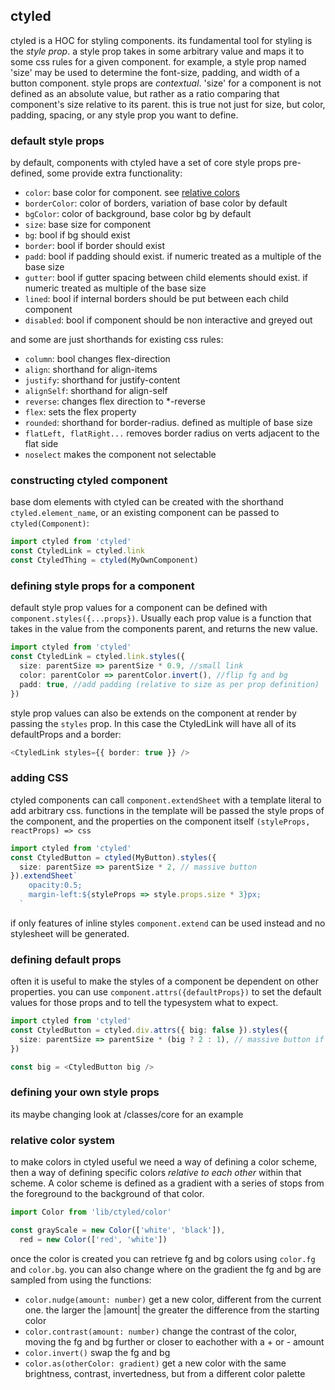## ctyled

ctyled is a HOC for styling components. its fundamental tool for styling is the _style prop_. a style prop takes in some arbitrary value and maps it to some css rules for a given component. for example, a style prop named 'size' may be used to determine the font-size, padding, and width of a button component. style props are _contextual_. 'size' for a component is not defined as an absolute value, but rather as a ratio comparing that component's size relative to its parent. this is true not just for size, but color, padding, spacing, or any style prop you want to define.

### default style props

by default, components with ctyled have a set of core style props pre-defined, some provide extra functionality:

* `color`: base color for component. see [relative colors](#relative-color-system)
* `borderColor`: color of borders, variation of base color by default
* `bgColor`: color of background, base color bg by default
* `size`: base size for component
* `bg`: bool if bg should exist
* `border`: bool if border should exist
* `padd`: bool if padding should exist. if numeric treated as a multiple of the base size
* `gutter`: bool if gutter spacing between child elements should exist. if numeric treated as multiple of the base size
* `lined`: bool if internal borders should be put between each child component
* `disabled`: bool if component should be non interactive and greyed out

and some are just shorthands for existing css rules:

* `column`: bool changes flex-direction
* `align`: shorthand for align-items
* `justify`: shorthand for justify-content
* `alignSelf`: shorthand for align-self
* `reverse`: changes flex direction to \*-reverse
* `flex`: sets the flex property
* `rounded`: shorthand for border-radius. defined as multiple of base size
* `flatLeft, flatRight...` removes border radius on verts adjacent to the flat side
* `noselect` makes the component not selectable

### constructing ctyled component

base dom elements with ctyled can be created with the shorthand `ctyled.element_name`, or an existing component can be passed to `ctyled(Component)`:

```typescript
import ctyled from 'ctyled'
const CtyledLink = ctyled.link
const CtyledThing = ctyled(MyOwnComponent)
```

### defining style props for a component

default style prop values for a component can be defined with `component.styles({...props})`. Usually each prop value is a function that takes in the value from the components parent, and returns the new value.

```typescript
import ctyled from 'ctyled'
const CtyledLink = ctyled.link.styles({
  size: parentSize => parentSize * 0.9, //small link
  color: parentColor => parentColor.invert(), //flip fg and bg
  padd: true, //add padding (relative to size as per prop definition)
})
```

style prop values can also be extends on the component at render by passing the `styles` prop. In this case the CtyledLink will have all of its defaultProps and a border:

```typescript
<CtyledLink styles={{ border: true }} />
```

### adding CSS

ctyled components can call `component.extendSheet` with a template literal to add arbitrary css. functions in the template will be passed the style props of the component, and the properties on the component itself `(styleProps, reactProps) => css`

```typescript
import ctyled from 'ctyled'
const CtyledButton = ctyled(MyButton).styles({
  size: parentSize => parentSize * 2, // massive button
}).extendSheet`
    opacity:0.5;
    margin-left:${styleProps => style.props.size * 3}px;
  `
```

if only features of inline styles `component.extend` can be used instead and no stylesheet will be generated.

### defining default props

often it is useful to make the styles of a component be dependent on other properties. you can use `component.attrs({defaultProps})` to set the default values for those props and to tell the typesystem what to expect.

```typescript
import ctyled from 'ctyled'
const CtyledButton = ctyled.div.attrs({ big: false }).styles({
  size: parentSize => parentSize * (big ? 2 : 1), // massive button if 'big'
})

const big = <CtyledButton big />
```

### defining your own style props

its maybe changing look at /classes/core for an example

### relative color system

to make colors in ctyled useful we need a way of defining a color scheme, then a way of defining specific colors _relative to each other_ within that scheme. A color scheme is defined as a gradient with a series of stops from the foreground to the background of that color.

```typescript
import Color from 'lib/ctyled/color'

const grayScale = new Color(['white', 'black']),
  red = new Color(['red', 'white'])
```

once the color is created you can retrieve fg and bg colors using `color.fg` and `color.bg`. you can also change where on the gradient the fg and bg are sampled from using the functions:

* `color.nudge(amount: number)` get a new color, different from the current one. the larger the |amount| the greater the difference from the starting color
* `color.contrast(amount: number)` change the contrast of the color, moving the fg and bg further or closer to eachother with a + or - amount
* `color.invert()` swap the fg and bg
* `color.as(otherColor: gradient)` get a new color with the same brightness, contrast, invertedness, but from a different color palette
